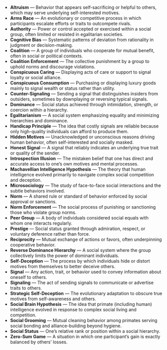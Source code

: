 - **Altruism** — Behavior that appears self-sacrificing or helpful to others, which may serve underlying self-interested motives.  
- **Arms Race** — An evolutionary or competitive process in which participants escalate efforts or traits to outcompete rivals.  
- **Authority** — Power or control accepted or exercised within a social group, often limited or resisted in egalitarian societies.  
- **Cognitive Bias** — Systematic patterns of deviation from rationality in judgment or decision-making.  
- **Coalition** — A group of individuals who cooperate for mutual benefit, often in social or political contexts.  
- **Coalition Enforcement** — The collective punishment by a group to uphold norms and discourage violations.  
- **Conspicuous Caring** — Displaying acts of care or support to signal loyalty or social alliance.  
- **Conspicuous Consumption** — Purchasing or displaying luxury goods mainly to signal wealth or status rather than utility.  
- **Counter-Signaling** — Sending a signal that distinguishes insiders from outsiders, sometimes by downplaying or reversing typical signals.  
- **Dominance** — Social status achieved through intimidation, strength, or coercion within a hierarchy.  
- **Egalitarianism** — A social system emphasizing equality and minimizing hierarchies and dominance.  
- **Handicap Principle** — The idea that costly signals are reliable because only high-quality individuals can afford to produce them.  
- **Hidden Motives** — Unacknowledged or unconscious reasons driving human behavior, often self-interested and socially masked.  
- **Honest Signal** — A signal that reliably indicates an underlying true trait or quality of the sender.  
- **Introspection Illusion** — The mistaken belief that one has direct and accurate access to one’s own motives and mental processes.  
- **Machavellian Intelligence Hypothesis** — The theory that human intelligence evolved primarily to navigate complex social competition and deception.  
- **Microsociology** — The study of face-to-face social interactions and the subtle behaviors involved.  
- **Norm** — A shared rule or standard of behavior enforced by social approval or sanctions.  
- **Norm Enforcement** — The social process of punishing or sanctioning those who violate group norms.  
- **Peer Group** — A body of individuals considered social equals with whom one interacts regularly.  
- **Prestige** — Social status granted through admiration, respect, or voluntary deference rather than force.  
- **Reciprocity** — Mutual exchange of actions or favors, often underpinning cooperative behavior.  
- **Reverse Dominance Hierarchy** — A social system where the group collectively limits the power of dominant individuals.  
- **Self-Deception** — The process by which individuals hide or distort motives from themselves to better deceive others.  
- **Signal** — Any action, trait, or behavior used to convey information about oneself to others.  
- **Signaling** — The act of sending signals to communicate or advertise traits to others.  
- **Strategic Self-Deception** — The evolutionary adaptation to obscure true motives from self-awareness and others.  
- **Social Brain Hypothesis** — The idea that primate (including human) intelligence evolved in response to complex social living and competition.  
- **Social Grooming** — Mutual cleaning behavior among primates serving social bonding and alliance-building beyond hygiene.  
- **Social Status** — One’s relative rank or position within a social hierarchy.  
- **Zero-Sum Game** — A situation in which one participant’s gain is exactly balanced by others’ losses.
